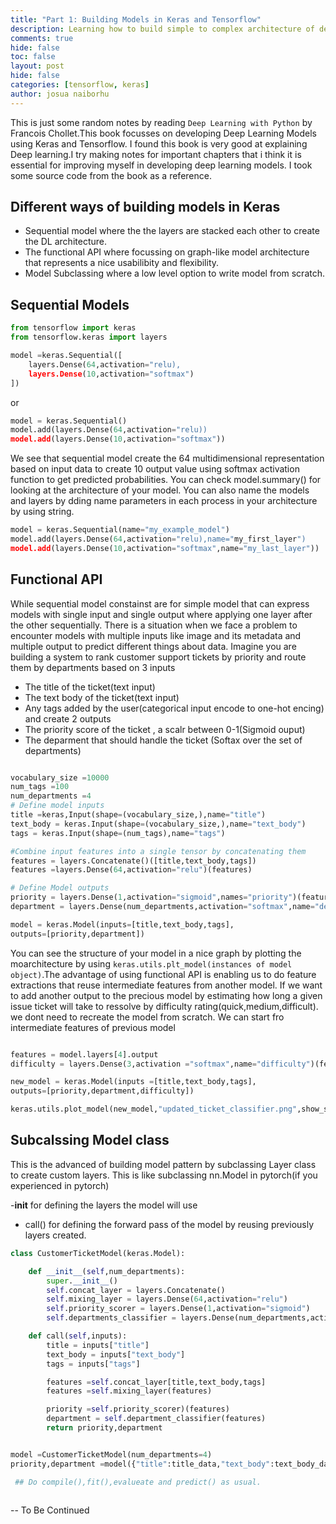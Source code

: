 ```yaml
---
title: "Part 1: Building Models in Keras and Tensorflow"
description: Learning how to build simple to complex architecture of deep learning model.
comments: true
hide: false
toc: false
layout: post
hide: false
categories: [tensorflow, keras]
author: josua naiborhu
---
```


This is just some random notes  by reading `Deep Learning with Python` by  Francois Chollet.This book focusses on developing Deep Learning Models using Keras and Tensorflow.
I found this book is very good at explaining Deep learning.I try making notes for important chapters that i think it is essential for improving myself in developing deep learning models. 
I took some source code from the book as a reference. 

## Different ways of building models in Keras 
- Sequential model where the the layers are stacked each other to create the DL architecture.
- The functional API where focussing on graph-like model architecture that represents a nice usabilibity and flexibility. 
- Model Subclassing where a low level option to write model from scratch.

## Sequential Models

```python 
from tensorflow import keras 
from tensorflow.keras import layers 

model =keras.Sequential([
    layers.Dense(64,activation="relu),
    layers.Dense(10,activation="softmax")
])
```
or 

```python
model = keras.Sequential()
model.add(layers.Dense(64,activation="relu))
model.add(layers.Dense(10,activation="softmax")) 

```
We see that sequential model create the 64 multidimensional representation based on input data to create 10 output 
value using softmax activation function to get predicted probabilities. You can check model.summary() 
for looking at the architecture of your model. You can also name the models and layers by dding name parameters in each process in your architecture by using string. 

```python
model = keras.Sequential(name="my_example_model")
model.add(layers.Dense(64,activation="relu),name="my_first_layer")
model.add(layers.Dense(10,activation="softmax",name="my_last_layer")) 
```

## Functional API 
While sequential model constainst are for simple model that can express models with single input and single output where applying one layer after the other sequentially. 
There is a situation when we face a problem to encounter models with multiple inputs like image and its metadata and multiple output to predict different things about data. 
Imagine you are building a system to rank customer support tickets by priority and route them by departments based on 3 inputs 
- The title of the ticket(text input)
- The text body of the ticket(text input)
- Any tags added by the user(categorical input encode to one-hot encing)
 and create 2 outputs 
 - The priority score of the ticket , a scalr between 0-1(Sigmoid ouput)
 - The deparment that should handle the ticket (Softax over the set of departments)

```python 

vocabulary_size =10000
num_tags =100
num_departments =4
# Define model inputs
title =keras,Input(shape=(vocabulary_size,),name="title")
text_body = keras.Input(shape=(vocabulary_size,),name="text_body")
tags = keras.Input(shape=(num_tags),name="tags")

#Combine input features into a single tensor by concatenating them
features = layers.Concatenate()([title,text_body,tags])
features =layers.Dense(64,activation="relu")(features)

# Define Model outputs
priority = layers.Dense(1,activation="sigmoid",names="priority")(features)
department = layers.Dense(num_departments,activation="softmax",name="departments")(features)

model = keras.Model(inputs=[title,text_body,tags],
outputs=[priority,department])

```
You can see the structure of your model in a nice graph by plotting the moarchitecture by using `keras.utils.plt_model(instances of model object)`.The advantage of using functional API is enabling us to do feature extractions that reuse intermediate features from another model. If we want to add another output to the precious model by estimating how long a given issue ticket will take to ressolve by difficulty rating(quick,medium,difficult). we dont need to recreate the model from scratch. We can start fro intermediate features of previous model

```python 

features = model.layers[4].output
difficulty = layers.Dense(3,activation ="softmax",name="difficulty")(features)

new_model = keras.Model(inputs =[title,text_body,tags],
outputs=[priority,department,difficulty])

keras.utils.plot_model(new_model,"updated_ticket_classifier.png",show_shapes=True)
```
## Subcalssing Model class
This is the advanced of building model pattern by subclassing Layer class to create custom layers.
This is like subclassing nn.Model in pytorch(if you experienced in pytorch)

-__init__ for defining the layers the model will use 
- call() for defining the forward pass of the model by reusing previously layers created.

```python 
class CustomerTicketModel(keras.Model):

    def __init__(self,num_departments):
        super.__init__()
        self.concat_layer = layers.Concatenate()
        self.mixing_layer = layers.Dense(64,activation="relu")
        self.priority_scorer = layers.Dense(1,activation="sigmoid")
        self.departments_classifier = layers.Dense(num_departments,activation="sofmax")

    def call(self,inputs):
        title = inputs["title"]
        text_body = inputs["text_body"]
        tags = inputs["tags"]

        features =self.concat_layer[title,text_body,tags]
        features =self.mixing_layer(features)

        priority =self.priority_scorer)(features)
        department = self.department_classifier(features)
        return priority,department


model =CustomerTicketModel(num_departments=4)
priority,department =model({"title":title_data,"text_body":text_body_data,"tags":ttags_data})

 ## Do compile(),fit(),evalueate and predict() as usual.
 
```
 -- To Be Continued








